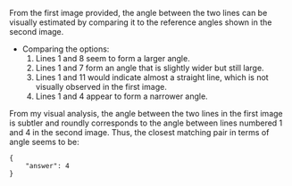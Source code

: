 From the first image provided, the angle between the two lines can be visually estimated by comparing it to the reference angles shown in the second image.

- Comparing the options:
  1) Lines 1 and 8 seem to form a larger angle.
  2) Lines 1 and 7 form an angle that is slightly wider but still large.
  3) Lines 1 and 11 would indicate almost a straight line, which is not visually observed in the first image.
  4) Lines 1 and 4 appear to form a narrower angle.

From my visual analysis, the angle between the two lines in the first image is subtler and roundly corresponds to the angle between lines numbered 1 and 4 in the second image. Thus, the closest matching pair in terms of angle seems to be:

```
{
    "answer": 4
}
```